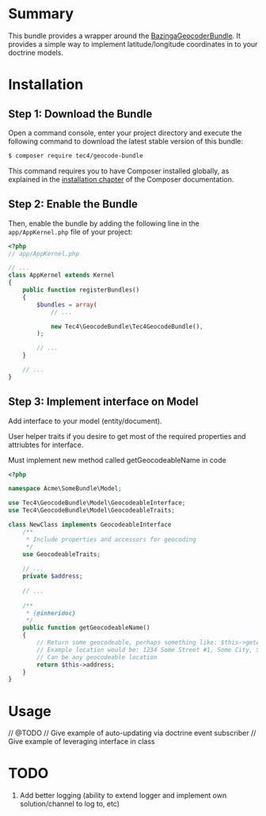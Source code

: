 Summary
=======
This bundle provides a wrapper around the 
[BazingaGeocoderBundle](https://github.com/geocoder-php/BazingaGeocoderBundle).
It provides a simple way to implement latitude/longitude coordinates in to your
doctrine models.

Installation
============

Step 1: Download the Bundle
---------------------------

Open a command console, enter your project directory and execute the
following command to download the latest stable version of this bundle:

```bash
$ composer require tec4/geocode-bundle
```

This command requires you to have Composer installed globally, as explained
in the [installation chapter](https://getcomposer.org/doc/00-intro.md)
of the Composer documentation.

Step 2: Enable the Bundle
-------------------------

Then, enable the bundle by adding the following line in the `app/AppKernel.php`
file of your project:

```php
<?php
// app/AppKernel.php

// ...
class AppKernel extends Kernel
{
    public function registerBundles()
    {
        $bundles = array(
            // ...

            new Tec4\GeocodeBundle\Tec4GeocodeBundle(),
        );

        // ...
    }

    // ...
}
```

Step 3: Implement interface on Model
------------------------------------

Add interface to your model (entity/document).

User helper traits if you desire to get most of the required properties and attriubtes for interface.

Must implement new method called getGeocodeableName in code

```php
<?php

namespace Acme\SomeBundle\Model;

use Tec4\GeocodeBundle\Model\GeocodeableInterface;
use Tec4\GeocodeBundle\Model\GeocodeableTraits;

class NewClass implements GeocodeableInterface
    /**
     * Include properties and accessors for geocoding
     */
    use GeocodeableTraits;
    
    // ...
    private $address;
        
    // ...
    
    /**
     * {@inheridoc}
     */
    public function getGeocodeableName()
    {
        // Return some geocodeable, perhaps something like: $this->getAddress();
        // Example location would be: 1234 Some Street #1, Some City, Some State
        // Can be any geocodeable location
        return $this->address;
    }
}
```

Usage
=====

// @TODO
// Give example of auto-updating via doctrine event subscriber
// Give example of leveraging interface in class

TODO
====
1. Add better logging (ability to extend logger and implement own solution/channel to log to, etc)
